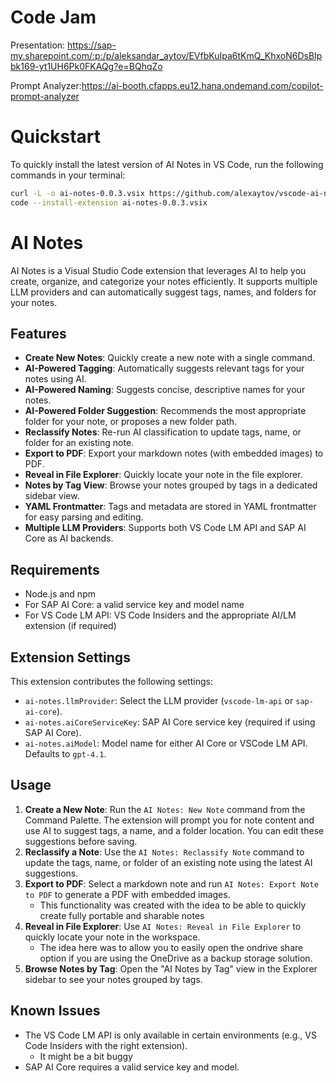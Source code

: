 # Code Jam

Presentation: https://sap-my.sharepoint.com/:p:/p/aleksandar_aytov/EVfbKuIpa6tKmQ_KhxoN6DsBIpbk169-yt1UH6Pk0FKAQg?e=BQhqZo


Prompt Analyzer:https://ai-booth.cfapps.eu12.hana.ondemand.com/copilot-prompt-analyzer

# Quickstart

To quickly install the latest version of AI Notes in VS Code, run the following commands in your terminal:

```sh
curl -L -o ai-notes-0.0.3.vsix https://github.com/alexaytov/vscode-ai-notetaking/releases/download/0.0.3/ai-notes-0.0.3.vsix
code --install-extension ai-notes-0.0.3.vsix
```

# AI Notes

AI Notes is a Visual Studio Code extension that leverages AI to help you create, organize, and categorize your notes efficiently. It supports multiple LLM providers and can automatically suggest tags, names, and folders for your notes.

## Features

- **Create New Notes**: Quickly create a new note with a single command.
- **AI-Powered Tagging**: Automatically suggests relevant tags for your notes using AI.
- **AI-Powered Naming**: Suggests concise, descriptive names for your notes.
- **AI-Powered Folder Suggestion**: Recommends the most appropriate folder for your note, or proposes a new folder path.
- **Reclassify Notes**: Re-run AI classification to update tags, name, or folder for an existing note.
- **Export to PDF**: Export your markdown notes (with embedded images) to PDF.
- **Reveal in File Explorer**: Quickly locate your note in the file explorer.
- **Notes by Tag View**: Browse your notes grouped by tags in a dedicated sidebar view.
- **YAML Frontmatter**: Tags and metadata are stored in YAML frontmatter for easy parsing and editing.
- **Multiple LLM Providers**: Supports both VS Code LM API and SAP AI Core as AI backends.

## Requirements

- Node.js and npm
- For SAP AI Core: a valid service key and model name
- For VS Code LM API: VS Code Insiders and the appropriate AI/LM extension (if required)

## Extension Settings

This extension contributes the following settings:

- `ai-notes.llmProvider`: Select the LLM provider (`vscode-lm-api` or `sap-ai-core`).
- `ai-notes.aiCoreServiceKey`: SAP AI Core service key (required if using SAP AI Core).
- `ai-notes.aiModel`: Model name for either AI Core or VSCode LM API. Defaults to `gpt-4.1`.

## Usage

1. **Create a New Note**: Run the `AI Notes: New Note` command from the Command Palette. The extension will prompt you for note content and use AI to suggest tags, a name, and a folder location. You can edit these suggestions before saving.
2. **Reclassify a Note**: Use the `AI Notes: Reclassify Note` command to update the tags, name, or folder of an existing note using the latest AI suggestions.
3. **Export to PDF**: Select a markdown note and run `AI Notes: Export Note to PDF` to generate a PDF with embedded images.
   - This functionality was created with the idea to be able to quickly create fully portable and sharable notes
4. **Reveal in File Explorer**: Use `AI Notes: Reveal in File Explorer` to quickly locate your note in the workspace.
   - The idea here was to allow you to easily open the ondrive share option if you are using the OneDrive as a backup storage solution.
5. **Browse Notes by Tag**: Open the "AI Notes by Tag" view in the Explorer sidebar to see your notes grouped by tags.

## Known Issues

- The VS Code LM API is only available in certain environments (e.g., VS Code Insiders with the right extension).
  - It might be a bit buggy
- SAP AI Core requires a valid service key and model.
